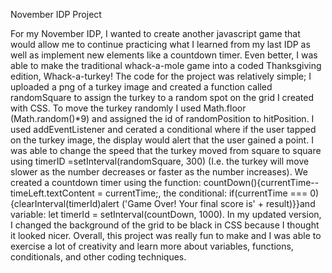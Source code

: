 November IDP Project

For my November IDP, I wanted to create another javascript game that would allow me to continue practicing what I learned from my last IDP as well as implement new elements like a countdown timer.  Even better, I was able to make the traditional whack-a-mole game into a coded Thanksgiving edition, Whack-a-turkey! The code for the project was relatively simple; I uploaded a png of a turkey image and created a function called randomSquare to assign the turkey to a random spot on the grid I created with CSS. To move the turkey randomly I used Math.floor (Math.random()*9)  and assigned the id of randomPosition to hitPosition. I used addEventListener and cerated a conditional where if the user tapped on the turkey image, the display would alert that the user gained a point. I was able to change the speed that the turkey moved from square to square using timerID =setInterval(randomSquare, 300) (I.e. the turkey will move slower as the number decreases or faster as the number increases). We created a countdown timer using the function: countDown(){currentTime--timeLeft.textContent = currentTime;, the conditional: if(currentTime === 0) {clearInterval(timerId)alert ('Game Over! Your final score is' + result)}}and variable: let timerId = setInterval(countDown, 1000). In my updated version, I changed the background of the grid to be black in CSS because I thought it looked nicer. Overall, this project was really fun to make and I was able to exercise a lot of creativity and learn more about variables, functions, conditionals, and other coding techniques. 
 
